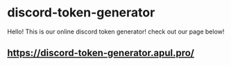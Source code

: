 # discord-token-generator
Hello! This is our online discord token generator! check out our page below!
## **https://discord-token-generator.apul.pro/**
